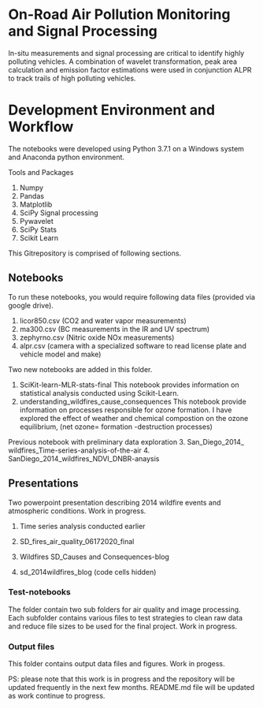 # On-Road Air Pollution Monitoring and Signal Processing
In-situ measurements and signal processing are critical to identify highly polluting vehicles. A combination of wavelet transformation, peak area calculation and emission factor estimations were used in conjunction ALPR to track trails of high polluting vehicles.

# Development Environment and Workflow
The notebooks were developed using Python 3.7.1 on a Windows system and Anaconda python environment. 

 Tools and Packages
1. Numpy
2. Pandas
3. Matplotlib
4. SciPy Signal processing
5. Pywavelet
6. SciPy Stats
7. Scikit Learn

This Gitrepository is comprised of following sections.

## Notebooks
To run these notebooks, you would require following data files (provided via google drive). 
1. licor850.csv (CO2 and water vapor measurements)
2. ma300.csv     (BC measurements in the IR and UV spectrum)
3. zephyrno.csv   (Nitric oxide NOx measurements)
4. alpr.csv       (camera with a specialized software to read license plate and vehicle model and make)


Two new notebooks are added in this folder.
1. SciKit-learn-MLR-stats-final
This notebook provides information on statistical analysis conducted using Scikit-Learn.
2. understanding_wildfires_cause_consequences
This notebook provide information on processes responsible for ozone formation. 
I have explored the effect of weather and chemical compostion on the ozone equilibrium,
(net ozone= formation -destruction processes) 

Previous notebook with preliminary data exploration
3. San_Diego_2014_ wildfires_Time-series-analysis-of-the-air
4. SanDiego_2014_wildfires_NDVI_DNBR-anaysis

## Presentations
Two powerpoint presentation describing 2014 wildfire events and atmospheric conditions. Work in progress.
1. Time series analysis conducted earlier
2. SD_fires_air_quality_06172020_final

3. Wildfires SD_Causes and Consequences-blog
4. sd_2014wildfires_blog (code cells hidden)

### Test-notebooks
The folder contain two sub folders for air quality and image processing. Each subfolder contains various files to test strategies to clean raw data and reduce file sizes to be used for the final project. Work in progress.

### Output files
This folder contains output data files and figures. Work in progess. 

PS: please note that this work is in progress and the repository will be updated frequently in the next few months. README.md file will be updated as work continue to progress.


